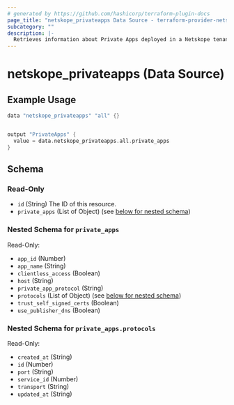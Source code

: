 ```yaml
---
# generated by https://github.com/hashicorp/terraform-plugin-docs
page_title: "netskope_privateapps Data Source - terraform-provider-netskope"
subcategory: ""
description: |-
  Retrieves information about Private Apps deployed in a Netskope tenant. 
---
```


# netskope_privateapps (Data Source)

## Example Usage

```go
data "netskope_privateapps" "all" {}


output "PrivateApps" {
  value = data.netskope_privateapps.all.private_apps
}
```


<!-- schema generated by tfplugindocs -->
## Schema

### Read-Only

- `id` (String) The ID of this resource.
- `private_apps` (List of Object) (see [below for nested schema](#nestedatt--private_apps))

<a id="nestedatt--private_apps"></a>
### Nested Schema for `private_apps`

Read-Only:

- `app_id` (Number)
- `app_name` (String)
- `clientless_access` (Boolean)
- `host` (String)
- `private_app_protocol` (String)
- `protocols` (List of Object) (see [below for nested schema](#nestedobjatt--private_apps--protocols))
- `trust_self_signed_certs` (Boolean)
- `use_publisher_dns` (Boolean)

<a id="nestedobjatt--private_apps--protocols"></a>
### Nested Schema for `private_apps.protocols`

Read-Only:

- `created_at` (String)
- `id` (Number)
- `port` (String)
- `service_id` (Number)
- `transport` (String)
- `updated_at` (String)


